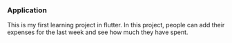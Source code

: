 ### Application

This is my first learning project in flutter. In this project, people can add their expenses for the last week and see how much they have spent.